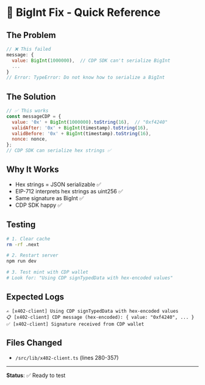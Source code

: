 # 🎯 BigInt Fix - Quick Reference

## The Problem
```javascript
// ❌ This failed
message: {
  value: BigInt(1000000),  // CDP SDK can't serialize BigInt
  ...
}
// Error: TypeError: Do not know how to serialize a BigInt
```

## The Solution
```javascript
// ✅ This works
const messageCDP = {
  value: '0x' + BigInt(1000000).toString(16),  // "0xf4240"
  validAfter: '0x' + BigInt(timestamp).toString(16),
  validBefore: '0x' + BigInt(timestamp).toString(16),
  nonce: nonce,
};
// CDP SDK can serialize hex strings ✅
```

## Why It Works
- Hex strings = JSON serializable ✅
- EIP-712 interprets hex strings as uint256 ✅
- Same signature as BigInt ✅
- CDP SDK happy ✅

## Testing
```bash
# 1. Clear cache
rm -rf .next

# 2. Restart server
npm run dev

# 3. Test mint with CDP wallet
# Look for: "Using CDP signTypedData with hex-encoded values"
```

## Expected Logs
```
✍️ [x402-client] Using CDP signTypedData with hex-encoded values
📋 [x402-client] CDP message (hex-encoded): { value: "0xf4240", ... }
✅ [x402-client] Signature received from CDP wallet
```

## Files Changed
- `/src/lib/x402-client.ts` (lines 280-357)

---
**Status**: ✅ Ready to test
